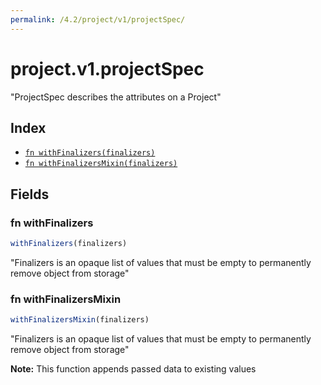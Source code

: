 ```yaml
---
permalink: /4.2/project/v1/projectSpec/
---
```


# project.v1.projectSpec

"ProjectSpec describes the attributes on a Project"

## Index

* [`fn withFinalizers(finalizers)`](#fn-withfinalizers)
* [`fn withFinalizersMixin(finalizers)`](#fn-withfinalizersmixin)

## Fields

### fn withFinalizers

```ts
withFinalizers(finalizers)
```

"Finalizers is an opaque list of values that must be empty to permanently remove object from storage"

### fn withFinalizersMixin

```ts
withFinalizersMixin(finalizers)
```

"Finalizers is an opaque list of values that must be empty to permanently remove object from storage"

**Note:** This function appends passed data to existing values